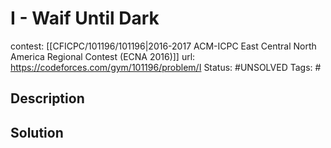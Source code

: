 # I - Waif Until Dark

contest: [[CFICPC/101196/101196|2016-2017 ACM-ICPC East Central North America Regional Contest (ECNA 2016)]]
url: https://codeforces.com/gym/101196/problem/I
Status: #UNSOLVED
Tags: #

## Description

## Solution

